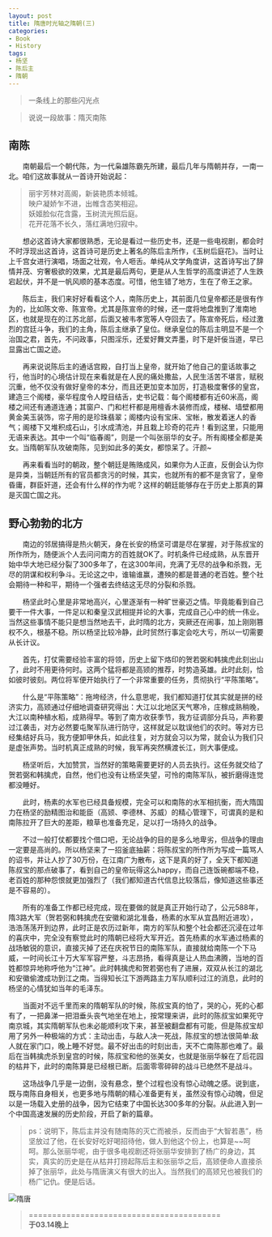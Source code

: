 ```yaml
---
layout: post
title: 隋唐时光轴之隋朝(三)
categories:
- Book
- History
tags:
- 杨坚
- 陈后主
- 隋朝
---
```


> 一条线上的那些闪光点  

> 说说一段故事：隋灭南陈    

## 南陈  

　　南朝最后一个朝代陈，为一代枭雄陈霸先所建，最后几年与隋朝并存，一南一北。咱们这故事就从一首诗开始说起：  

> 丽宇芳林对高阁，新装艳质本倾城。  
> 映户凝娇乍不进，出帷含态笑相迎。  
> 妖姬脸似花含露，玉树流光照后庭。  
> 花开花落不长久，落红满地归寂中。  

　　想必这首诗大家都很熟悉，无论是看过一些历史书，还是一些电视剧，都会时不时浮现出这首诗，这首诗可是历史上著名的陈后主所作，《玉树后庭花》。当时让上千宫女进行演唱，场面之壮观，令人咂舌。单纯从文学角度讲，这首诗写出了辞情并茂、穷奢极欲的效果，尤其是最后两句，更是从人生哲学的高度讲述了人生跌宕起伏，并不是一帆风顺的基本态度。可惜，他生错了地方，生在了帝王之家。  

　　陈后主，我们来好好看看这个人，南陈历史上，其前面几位皇帝都还是很有作为的，比如陈文帝、陈宣帝。尤其是陈宣帝的时候，还一度将地盘推到了淮南地区，也就是现在的江苏北部，后面又被韦孝宽等人夺回去了。陈宣帝死后，经过激烈的宫廷斗争，我们的主角，陈后主继承了皇位。继承皇位的陈后主明显不是一个治国之君，首先，不问政事，只图淫乐，还爱好舞文弄墨，时下是奸佞当道，早已显露出亡国之迹。  

　　再来说说陈后主的通话宫殿，自打当上皇帝，就开始了他自己的童话故事之行，他当时的心境估计现在来看就是在人民的痛处撒盐，人民生活苦不堪言，赋税沉重，他不仅没有做好皇帝的本分，而且还更加变本加厉，打造极度奢侈的皇宫，建造三个阁楼，豪华程度令人瞠目结舌，史书记载：每个阁楼都有近60米高，阁楼之间还有通道连通；其窗户、门和栏杆都是用檀香木装修而成，楼梯、墙壁都用黄金美玉装饰，帘子用的是珍珠翡翠；阁楼内设有宝床、宝帐，散发着迷人的香气；阁楼下又堆积成石山，引水成清池，并且栽上珍奇的花卉！看到这里，只能用无语来表达。其中一个叫“临春阁”，则是一个叫张丽华的女子。所有阁楼全都是美女。当隋朝军队攻破南陈，见到如此多的美女，都惊呆了。汗颜~  

　　再来看看当时的朝政，整个朝廷是贿赂成风，如果你为人正直，反倒会认为你是异类，当朝廷所有的官员都贪污的时候，其实，也就所有的都不是贪官了，皇帝昏庸，群臣奸道，还会有什么样的作为呢？这样的朝廷能够存在于历史上那真的算是灭国亡国之兆。  


## 野心勃勃的北方  

　　南边的邻居搞得是热火朝天，身在长安的杨坚可谓是尽在掌握，对于陈叔宝的所作所为，随便派个人去问问南方的百姓就OK了。时机条件已经成熟，从东晋开始中华大地已经分裂了300多年了，在这300年间，充满了无尽的战争和杀戮，无尽的阴谋和权利争斗。无论这之中，谁输谁赢，遭殃的都是普通的老百姓。整个社会期待一种和平，期待一个强者去终结这无尽的分裂和杀戮。  

　　杨坚此时心里是非常地高兴，心里逐渐有一种旷世豪迈之情。毕竟能看到自己要干一件大事，一件足以和秦皇汉武相提并论的大事，完成自己心中的统一伟业。当然这些事情不能只是想当然地去干，此时隋的北方，突厥还在闹事，加上刚刚篡权不久，根基不稳。所以杨坚比较冷静，此时贸然行事定会吃大亏，所以一切需要从长计议。  

　　首先，打仗需要经验丰富的将领，历史上留下烙印的贺若弼和韩擒虎此刻出山了，此时不用更待何时。这两个猛将都是高颎的推荐，时势造英雄。此时此刻，恰如彼时彼刻。两位将军便开始执行了一个非常重要的任务，贯彻执行“平陈策略”。  

　　什么是“平陈策略”：拖垮经济，什么意思呢，我们都知道打仗其实就是拼的经济实力，高颎通过仔细地调查研究得出：大江以北地区天气寒冷，庄稼成熟稍晚，大江以南种植水稻，成熟得早。等到了南方收获季节，我方征调部分兵马，声称要过江袭击，对方必然要屯聚军队进行防守，这样就足以耽误他们的农时。等对方已经集结好兵马，我方便卸甲休兵，如此往复，对方就会习以为常，就会认为我们只是虚张声势。当时机真正成熟的时候，我军再突然横渡长江，则大事便成。  

　　杨坚听后，大加赞赏，当然好的策略需要更好的人员去执行。这任务就交给了贺若弼和韩擒虎，自然，他们也没有让杨坚失望，可怜的南陈军队，被折磨得连觉都没睡好。  

　　此时，杨素的水军也已经具备规模，完全可以和南陈的水军相抗衡，而大隋国力在杨坚的励精图治和能臣（高颎、李德林、苏威）的精心管理下，可谓真的是和南陈拉开了巨大的差距，粮草也准备充足，足以打一场持久的战争。  

　　不过一般打仗都要找个借口吧，无论战争的目的是多么地卑劣，但战争的理由一定要是高尚的。所以杨坚来了一招釜底抽薪：将陈叔宝的所作所为写成一篇骂人的诏书，并让人抄了30万份，在江南广为散布，这下是真的好了，全天下都知道陈叔宝的那点破事了，看到自己的皇帝玩得这么happy，而自己连饭碗都端不稳，老百姓的那种怨恨就更加强烈了（我们都知道古代信息比较落后，像知道这些事还是不容易的）。  

　　所有的准备工作都已经完成，现在要做的就是真正开始行动了，公元588年，隋3路大军（贺若弼和韩擒虎在安徽和湖北准备，杨素的水军从宜昌附近进攻），浩浩荡荡开到边界，此时正是农历过新年，南方的军队和整个社会都还沉浸在过年的喜庆中，完全没有察觉此时的隋朝已经将大军开近。首先杨素的水军通过杨素的战场敏锐的意识，直接灭掉了还在庆祝节日的南陈军队，直接就给南陈一个下马威，一时间长江十万大军军容严整，斗志昂扬，看得真是让人热血沸腾，当地的百姓都惊异地称呼他为“江神”。此时韩擒虎和贺若弼也有了进展，双双从长江的湖北和安徽偷渡成功到江之南。当得知长江下游两路主力军队顺利过江的消息，此时的杨坚的心情犹如当年的毛泽东。  

　　当面对不远千里而来的隋朝军队的时候，陈叔宝真的怕了，哭的心，死的心都有了，一把鼻涕一把泪垂头丧气地坐在地上，按常理来讲，此时的陈叔宝如果死守南京城，其实隋朝军队也未必能顺利攻下来，甚至被翻盘都有可能，但是陈叔宝却用了另外一种极端的方式：主动出击，与敌人决一死战，陈叔宝的想法很简单:敌人就在家门口，晚上睡不好觉。最不好出击的时刻出击，天不亡南陈那也难了。最后在当韩擒虎杀到皇宫的时候，陈叔宝和他的张美女，也就是张丽华躲在了后花园的枯井下，此时的南陈算是已经根已断。后面零零碎碎的战斗已绝然不是战斗。  

　　这场战争几乎是一边倒，没有悬念，整个过程也没有惊心动魄之感。说到底，既与南陈自身相关，也更多地与隋朝的精心准备更有关，虽然没有惊心动魄，但足以是一场载入史册的战争，因为它结束了中国长达300多年的分裂。从此进入到一个中国高速发展的历史阶段，开启了新的篇章。  

> ps：说明下，陈后主并没有随南陈的灭亡而被杀，反而由于“大智若愚”，杨坚放过了他，在长安好吃好喝招待他，做人到他这个份上，也算是~~呵呵。那么张丽华呢，由于很多电视剧还将张丽华安排到了杨广的身边，其实，真实的历史是在从枯井打捞起陈后主和张丽华之后，高颎便命人直接杀掉了张丽华，此处与隋唐演义有很大的出入。当然我们的高颎兄也被我们的杨广记仇。便是后话。  


![隋唐](http://i.imgur.com/koezkxY.jpg)

> =========================================          
> __于03.14晚上__     
